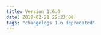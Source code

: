 ```yaml
---
title: Version 1.6.0
date: 2018-02-21 22:23:08 
tags: "changelogs 1.6 deprecated"
---
```


<script src="https://gist.github.com/spinnaker-release/235774d2d17f3bd96d3ed6c446b065a4.js"></script>
